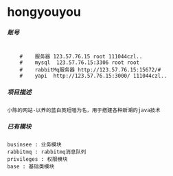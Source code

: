# hongyouyou

##### 账号
```

    #    服务器 123.57.76.15 root 111044czl..  
    #    mysql  123.57.76.15:3306 root root
    #    rabbitMq服务器 http://123.57.76.15:15672/#
    #    yapi  http://123.57.76.15:3000/ 111044czl..
```

##### 项目描述
```
小陈的网站-以养的蓝白英短喵为名，用于搭建各种新潮的java技术
```
##### 已有模块
```
businsee : 业务模块
rabbitmq : rabbitmq消息队列
privileges : 权限模块
base : 基础类模块
```